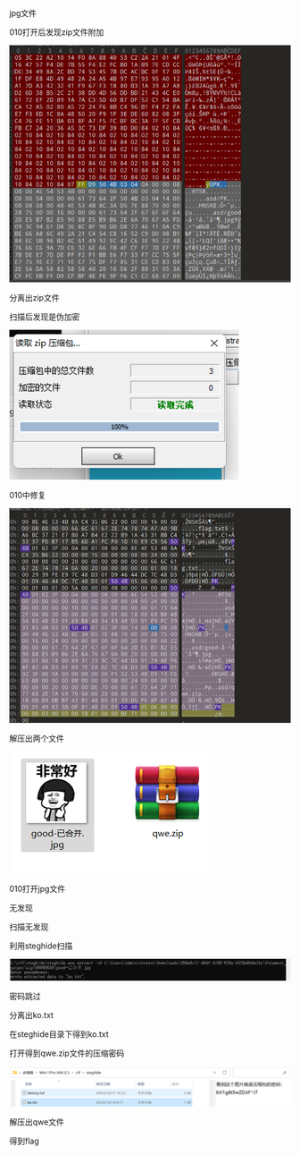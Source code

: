 jpg文件

010打开后发现zip文件附加

![image-20250327203507290](./assets/image-20250327203507290.png)

分离出zip文件

扫描后发现是伪加密

![image-20250327203511537](./assets/image-20250327203511537.png)

010中修复

![image-20250327203516376](./assets/image-20250327203516376.png)

解压出两个文件

![image-20250327203521123](./assets/image-20250327203521123.png)

010打开jpg文件

无发现

扫描无发现

利用steghide扫描

![image-20250327203526235](./assets/image-20250327203526235.png)

密码跳过

分离出ko.txt

在steghide目录下得到ko.txt

打开得到qwe.zip文件的压缩密码

![image-20250327203532834](./assets/image-20250327203532834.png)

解压出qwe文件

得到flag